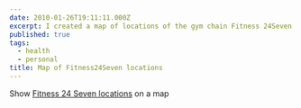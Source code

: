 ```yaml
---
date: 2010-01-26T19:11:11.000Z
excerpt: I created a map of locations of the gym chain Fitness 24Seven to make it easier to find one near me (and you).
published: true
tags:
  - health
  - personal
title: Map of Fitness24Seven locations
---
```

Show [Fitness 24 Seven locations](https://www.google.com/maps/d/u/0/edit?mid=1U7Int-plNPKr4gXDoK2UjSqTero&ie=UTF8&msa=0&ll=57.42562921950885%2C15.11046&spn=3.99226%2C6.297249&source=embed&z=9) on a map
